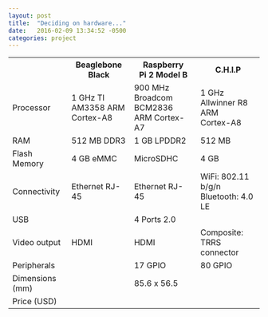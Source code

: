 ```yaml
---
layout: post
title:  "Deciding on hardware..."
date:   2016-02-09 13:34:52 -0500
categories: project
---
```


<table class="tg">
  <tr>
    <th class="tg-3we0"></th>
    <th class="tg-hgcj">Beaglebone Black</th>
    <th class="tg-hgcj">Raspberry<br>Pi 2 Model B</th>
    <th class="tg-hgcj">C.H.I.P</th>
  </tr>
  <tr>
    <td class="tg-erlg">Processor</td>
    <td class="tg-s6z2">1 GHz TI AM3358 ARM<br>Cortex-A8</td>
    <td class="tg-s6z2">900 MHz Broadcom BCM2836<br>ARM Cortex-A7</td>
    <td class="tg-s6z2">1 GHz Allwinner R8 ARM<br>Cortex-A8</td>
  </tr>
  <tr>
    <td class="tg-erlg">RAM</td>
    <td class="tg-s6z2">512 MB DDR3</td>
    <td class="tg-s6z2">1 GB LPDDR2</td>
    <td class="tg-s6z2">512 MB</td>
  </tr>
  <tr>
    <td class="tg-erlg">Flash Memory</td>
    <td class="tg-s6z2">4 GB eMMC</td>
    <td class="tg-s6z2">MicroSDHC</td>
    <td class="tg-s6z2">4 GB</td>
  </tr>
  <tr>
    <td class="tg-erlg">Connectivity</td>
    <td class="tg-s6z2">Ethernet RJ-45</td>
    <td class="tg-s6z2">Ethernet RJ-45</td>
    <td class="tg-s6z2">WiFi: 802.11 b/g/n<br>Bluetooth: 4.0 LE</td>
  </tr>
  <tr>
    <td class="tg-erlg">USB</td>
    <td class="tg-s6z2"></td>
    <td class="tg-s6z2">4 Ports 2.0</td>
    <td class="tg-s6z2"></td>
  </tr>
  <tr>
    <td class="tg-erlg">Video output</td>
    <td class="tg-s6z2">HDMI</td>
    <td class="tg-s6z2">HDMI</td>
    <td class="tg-s6z2">Composite: TRRS connector</td>
  </tr>
  <tr>
    <td class="tg-erlg">Peripherals</td>
    <td class="tg-s6z2"></td>
    <td class="tg-s6z2">17 GPIO</td>
    <td class="tg-s6z2">80 GPIO</td>
  </tr>
  <tr>
    <td class="tg-erlg">Dimensions (mm)</td>
    <td class="tg-s6z2"></td>
    <td class="tg-s6z2">85.6 x 56.5</td>
    <td class="tg-s6z2"></td>
  </tr>
  <tr>
    <td class="tg-erlg">Price (USD)</td>
    <td class="tg-s6z2"></td>
    <td class="tg-s6z2"></td>
    <td class="tg-s6z2"></td>
  </tr>
</table>